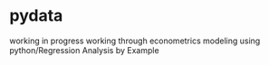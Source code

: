# pydata
working in progress working through econometrics modeling using python/Regression Analysis by Example
